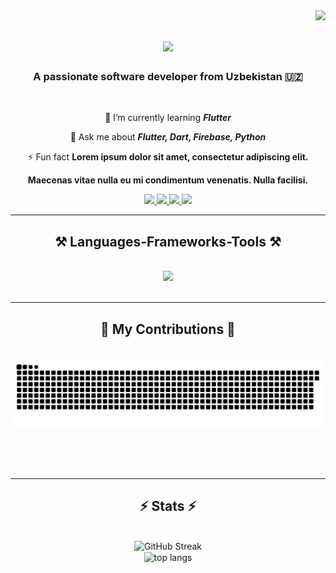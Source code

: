 <img align="right" src="https://visitor-badge.laobi.icu/badge?page_id=ibragimov.05" />

<h1 align="center">
    <img src="https://readme-typing-svg.herokuapp.com/?font=Righteous&size=35&center=true&vCenter=true&width=500&height=70&duration=4000&lines=Hi+There!+👋;+I'm+Fazliddin!;" />
</h1>

<h3 align="center">A passionate software developer from Uzbekistan 🇺🇿</h3>

<br/>

<div align="center">
 
🌱 I’m currently learning ***Flutter***

💬 Ask me about ***Flutter, Dart, Firebase, Python***

⚡ Fun fact **Lorem ipsum dolor sit amet, consectetur adipiscing elit.**

  **Maecenas vitae nulla eu mi condimentum venenatis. Nulla facilisi.**

 </div>
 
<div align="center"> 
  <a href="ibragimovfazliddin17@gmail.com">
    <img src="https://img.shields.io/badge/Gmail-333333?style=for-the-badge&logo=gmail&logoColor=red" />
  </a>
  <a href="https://linkedin.com/in/fazliddin-ibragimov" target="_blank">
    <img src="https://img.shields.io/badge/LinkedIn-0077B5?style=for-the-badge&logo=linkedin&logoColor=white" target="_blank" />
  </a>
    <a href="https://t.me/ibragimovs_blog" target="_blank">
    <img src="https://img.shields.io/badge/Telegram-26A5E4?style=for-the-badge&logo=telegram&logoColor=white" target="_blank" />
  </a>
    <a href="https://leetcode.com/u/ibragimov_05/" target="_blank">
    <img src="https://img.shields.io/badge/LeetCode-FFA116?style=for-the-badge&logo=leetcode&logoColor=white" target="_blank" />
  </a>
    
</div>

 <hr/>
 
<h2 align="center">⚒️ Languages-Frameworks-Tools ⚒️</h2>
<br/>
<div align="center">
    <img src="https://skillicons.dev/icons?i=flutter,dart,python,firebase,github,git,androidstudio,vscode,figma" />
</div>

<br/>
<hr/>

<div align="center">
  <h2>🐍 My Contributions 🐍</h2>
  <br>
  <img alt="snake eating my contributions" src="https://raw.githubusercontent.com/ibragimov05/ibragimov05/output/github-contribution-grid-snake.svg" />
  
  <br/><br/><br/>
</div>

<hr/>

<h2 align="center">⚡ Stats ⚡</h2>
<br>
<div align=center>
 <img width=600 <img src="https://streak-stats.demolab.com?user=ibragimov05&theme=tokyonight&border_radius=10" alt="GitHub Streak" alt="streak stats"/>
  <br/>
 
<img width=600 align="center" src="https://github-readme-stats.vercel.app/api/top-langs/?username=ibragimov05&layout=compact&bg_color=00000000" alt="top langs" />
</div>
<br/>
